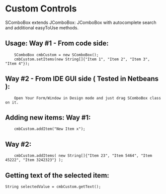 Custom Controls
=========
SComboBox extends JComboBox:
JComboBox with autocomplete search and additional easyToUse methods.

Usage:
Way #1 - From code side:
---------
		SComboBox cmbCustom = new SComboBox();
		cmbCustom.setItems(new String[]{"Item 1", "Item 2", "Item 3", "Item 4"});

Way #2 - From IDE GUI side ( Tested in Netbeans ):
---------
		Open Your Form/Window in Design mode and just drag SComboBox class on it.

Adding new items:
Way #1:
---------
		cmbCustom.addItem("New Item x");
Way #2:
---------
		cmbCustom.addItems( new String[]{"Item 23", "Item 5464", "Item 45222", "Item 3242323"} );
		
Getting text of the selected item:
---------
	String selectedValue = cmbCustom.getText();
	
